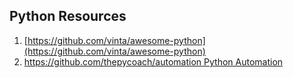 ## Python Resources

1. [https://github.com/vinta/awesome-python](https://github.com/vinta/awesome-python)
2. [https://github.com/thepycoach/automation Python Automation](https://github.com/thepycoach/automation)
